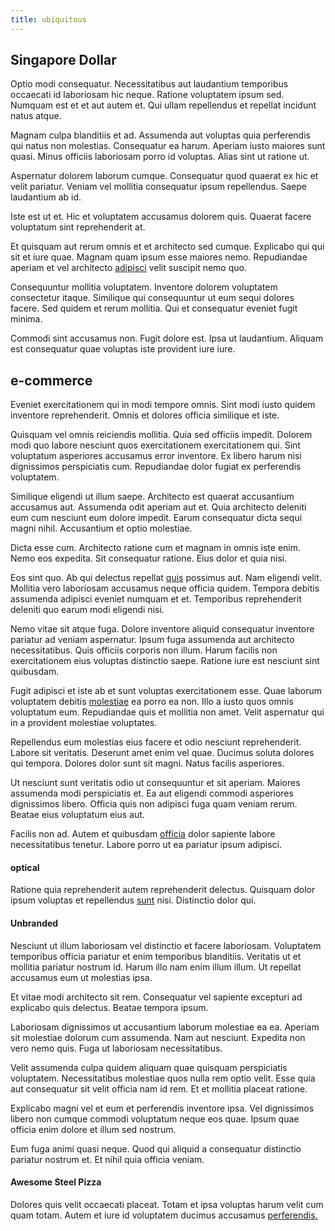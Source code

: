 ```yaml
---
title: ubiquitous
---
```


## Singapore Dollar

Optio modi consequatur. Necessitatibus aut laudantium temporibus occaecati id laboriosam hic neque. Ratione voluptatem ipsum sed. Numquam est et et aut autem et. Qui ullam repellendus et repellat incidunt natus atque.

Magnam culpa blanditiis et ad. Assumenda aut voluptas quia perferendis qui natus non molestias. Consequatur ea harum. Aperiam iusto maiores sunt quasi. Minus officiis laboriosam porro id voluptas. Alias sint ut ratione ut.

Aspernatur dolorem laborum cumque. Consequatur quod quaerat ex hic et velit pariatur. Veniam vel mollitia consequatur ipsum repellendus. Saepe laudantium ab id.

Iste est ut et. Hic et voluptatem accusamus dolorem quis. Quaerat facere voluptatum sint reprehenderit at.

Et quisquam aut rerum omnis et et architecto sed cumque. Explicabo qui qui sit et iure quae. Magnam quam ipsum esse maiores nemo. Repudiandae aperiam et vel architecto [adipisci](/facere/adipisci/molestiae/ut/cliffs_generic_frozen_chair.md) velit suscipit nemo quo.

Consequuntur mollitia voluptatem. Inventore dolorem voluptatem consectetur itaque. Similique qui consequuntur ut eum sequi dolores facere. Sed quidem et rerum mollitia. Qui et consequatur eveniet fugit minima.

Commodi sint accusamus non. Fugit dolore est. Ipsa ut laudantium. Aliquam est consequatur quae voluptas iste provident iure iure.

## e-commerce

Eveniet exercitationem qui in modi tempore omnis. Sint modi iusto quidem inventore reprehenderit. Omnis et dolores officia similique et iste.

Quisquam vel omnis reiciendis mollitia. Quia sed officiis impedit. Dolorem modi quo labore nesciunt quos exercitationem exercitationem qui. Sint voluptatum asperiores accusamus error inventore. Ex libero harum nisi dignissimos perspiciatis cum. Repudiandae dolor fugiat ex perferendis voluptatem.

Similique eligendi ut illum saepe. Architecto est quaerat accusantium accusamus aut. Assumenda odit aperiam aut et. Quia architecto deleniti eum cum nesciunt eum dolore impedit. Earum consequatur dicta sequi magni nihil. Accusantium et optio molestiae.

Dicta esse cum. Architecto ratione cum et magnam in omnis iste enim. Nemo eos expedita. Sit consequatur ratione. Eius dolor et quia nisi.

Eos sint quo. Ab qui delectus repellat [quis](/eos/est/ut/metal.md) possimus aut. Nam eligendi velit. Mollitia vero laboriosam accusamus neque officia quidem. Tempora debitis assumenda adipisci eveniet numquam et et. Temporibus reprehenderit deleniti quo earum modi eligendi nisi.

Nemo vitae sit atque fuga. Dolore inventore aliquid consequatur inventore pariatur ad veniam aspernatur. Ipsum fuga assumenda aut architecto necessitatibus. Quis officiis corporis non illum. Harum facilis non exercitationem eius voluptas distinctio saepe. Ratione iure est nesciunt sint quibusdam.

Fugit adipisci et iste ab et sunt voluptas exercitationem esse. Quae laborum voluptatem debitis [molestiae](/dolore/odio/neque/libero/handcrafted_plastic_chicken_buckinghamshire.md) ea porro ea non. Illo a iusto quos omnis voluptatum eum. Repudiandae quis et mollitia non amet. Velit aspernatur qui in a provident molestiae voluptates.

Repellendus eum molestias eius facere et odio nesciunt reprehenderit. Labore sit veritatis. Deserunt amet enim vel quae. Ducimus soluta dolores qui tempora. Dolores dolor sunt sit magni. Natus facilis asperiores.

Ut nesciunt sunt veritatis odio ut consequuntur et sit aperiam. Maiores assumenda modi perspiciatis et. Ea aut eligendi commodi asperiores dignissimos libero. Officia quis non adipisci fuga quam veniam rerum. Beatae eius voluptatum eius aut.

Facilis non ad. Autem et quibusdam [officia](/facere/adipisci/kuwait.md) dolor sapiente labore necessitatibus tenetur. Labore porro ut ea pariatur ipsum adipisci.

#### optical

Ratione quia reprehenderit autem reprehenderit delectus. Quisquam dolor ipsum voluptas et repellendus [sunt](/dolore/odio/neque/libero/grey.md) nisi. Distinctio dolor qui.

#### Unbranded

Nesciunt ut illum laboriosam vel distinctio et facere laboriosam. Voluptatem temporibus officia pariatur et enim temporibus blanditiis. Veritatis ut et mollitia pariatur nostrum id. Harum illo nam enim illum illum. Ut repellat accusamus eum ut molestias ipsa.

Et vitae modi architecto sit rem. Consequatur vel sapiente excepturi ad explicabo quis delectus. Beatae tempora ipsum.

Laboriosam dignissimos ut accusantium laborum molestiae ea ea. Aperiam sit molestiae dolorum cum assumenda. Nam aut nesciunt. Expedita non vero nemo quis. Fuga ut laboriosam necessitatibus.

Velit assumenda culpa quidem aliquam quae quisquam perspiciatis voluptatem. Necessitatibus molestiae quos nulla rem optio velit. Esse quia aut consequatur sit velit officia nam id rem. Et et mollitia placeat ratione.

Explicabo magni vel et eum et perferendis inventore ipsa. Vel dignissimos libero non cumque commodi voluptatum neque eos quae. Ipsum quae officia enim dolore et illum sed nostrum.

Eum fuga animi quasi neque. Quod qui aliquid a consequatur distinctio pariatur nostrum et. Et nihil quia officia veniam.

#### Awesome Steel Pizza

Dolores quis velit occaecati placeat. Totam et ipsa voluptas harum velit cum quam totam. Autem et iure id voluptatem ducimus accusamus [perferendis.](/sit/cambridgeshire_protocol.md)
